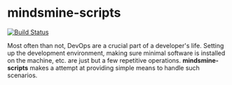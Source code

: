 # mindsmine-scripts #

[![Build Status](https://travis-ci.org/mindsmine/mindsmine-scripts.svg?branch=master)](https://travis-ci.org/mindsmine/mindsmine-scripts)

Most often than not, DevOps are a crucial part of a developer's life. Setting up the development environment, making
sure minimal software is installed on the machine, etc. are just but a few repetitive operations. **mindsmine-scripts**
makes a attempt at providing simple means to handle such scenarios.